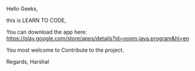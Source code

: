 Hello Geeks, 

this is LEARN TO CODE,

You can download the app here: https://play.google.com/store/apps/details?id=oopm.java.program&hl=en

You most welcome to Contribute to the project. 

Regards, 
Harshal
